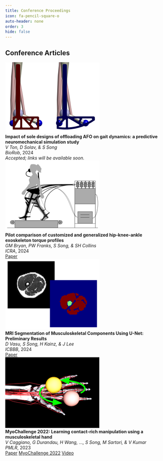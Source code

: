 ```yaml
---
title: Conference Proceedings
icon: fa-pencil-square-o
auto-header: none
order: 3
hide: false
---
```



<div class="publication-header">
  <h2>Conference Articles</h2>
</div>

<div class="publications">

<div class="publication">
  <div class="image">
    <img src="/assets/publications/c_2024_AFOsim.png" alt="Image Description">
  </div>
  <div class="info">
    <div><strong>Impact of sole designs of offloading AFO on gait dynamics: a predictive neuromechanical simulation study</strong></div>
    <div><em>V Ton, D Solav, & S Song</em></div>
    <div><i>BioRob</i>, 2024</div>
    <div class="links">
      <i>Accepted; links will be available soon.</i>
    </div>
  </div>
</div>

<div class="publication">
  <div class="image">
    <img src="/assets/publications/c_2024_HILOsensitivity.png" alt="Image Description">
  </div>
  <div class="info">
    <div><strong>Pilot comparison of customized and generalized hip-knee-ankle exoskeleton torque profiles</strong></div>
    <div><em>GM Bryan, PW Franks, S Song, & SH Collins</em></div>
    <div><i>ICRA</i>, 2024</div>
    <div class="links">
      <a href="https://ieeexplore.ieee.org/abstract/document/10611676" target="_blank">Paper</a>
    </div>
  </div>
</div>

<div class="publication">
  <div class="image">
    <img src="/assets/publications/c_2024_MRIUNet.png" alt="Image Description">
  </div>
  <div class="info">
    <div><strong>MRI Segmentation of Musculoskeletal Components Using U-Net: Preliminary Results</strong></div>
    <div><em>D Vasu, S Song, H Kainz, & J Lee</em></div>
    <div><i>ICBBB</i>, 2024</div>
    <div class="links">
      <a href="https://dl.acm.org/doi/abs/10.1145/3640900.3640902" target="_blank">Paper</a>
    </div>
  </div>
</div>

<div class="publication">
  <div class="image">
    <img src="/assets/publications/c_2023_MyoChallenge22.png" alt="Image Description">
  </div>
  <div class="info">
    <div><strong>MyoChallenge 2022: Learning contact-rich manipulation using a musculoskeletal hand</strong></div>
    <div><em>V Caggiano, G Durandau, H Wang, ..., S Song, M Sartori, & V Kumar</em></div>
    <div><i>PMLR</i>, 2023</div>
    <div class="links">
      <a href="https://proceedings.mlr.press/v220/caggiano23a" target="_blank">Paper</a>
      <a href="https://sites.google.com/view/myochallenge" target="_blank">MyoChallenge 2022</a>
      <a href="https://youtu.be/a2GWNxvySrc?si=cV-kgDMq3p7ZCLVu" target="_blank">Video</a>
    </div>
  </div>
</div>

</div>
